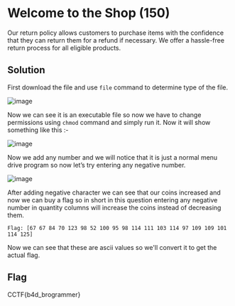 # Welcome to the Shop (150)

Our return policy allows customers to purchase items with the confidence that they can return them for a refund if necessary. We offer a hassle-free return process for all eligible products.

## Solution

First download the file and use ``file`` command to determine type of the file.

![image](https://github.com/joykhaneja/CyCog-CTF-2024-Writeups/blob/02b2a8f915d0c823eb31de40e70a750f542ec83f/Misc/Welcome%20to%20the%20Shop/Images/Picture1.png)

Now we can see it is an executable file so now we have to change permissions using ``chmod`` command and simply run it.
Now it will show something like this :- 

![image](https://github.com/joykhaneja/CyCog-CTF-2024-Writeups/blob/06862e3c40e541134b1172dbc64cececdfb65096/Misc/Welcome%20to%20the%20Shop/Images/Picture2.png)

Now we add any number and we will notice that it is just a normal menu drive program so now let’s try entering any negative number.

![image](https://github.com/joykhaneja/CyCog-CTF-2024-Writeups/blob/02b2a8f915d0c823eb31de40e70a750f542ec83f/Misc/Welcome%20to%20the%20Shop/Images/Picture3.png)

After adding negative character we can see that our coins increased and now we can buy a flag so in short in this question entering any negative number in quantity columns will increase the coins instead of decreasing them.

```
Flag: [67 67 84 70 123 98 52 100 95 98 114 111 103 114 97 109 109 101 114 125]
```
Now we can see that these are ascii values so we'll convert it to get the actual flag.


## Flag
CCTF{b4d_brogrammer}
